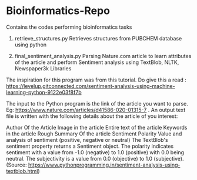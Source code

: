 # Bioinformatics-Repo
Contains the codes performing bioinformatics tasks

1) retrieve_structures.py 
    Retrieves structures from PUBCHEM database using python

2) final_sentiment_analysis.py
Parsing Nature.com article to learn attributes of the article and perform Sentiment analysis using TextBlob, NLTK, Newspaper3k Libraries

The inspiration for this program was from this tutorial. Do give this a read : https://levelup.gitconnected.com/sentiment-analysis-using-machine-learning-python-9122e03f8f7b

The input to the Python program is the link of the article you want to parse. Eg: https://www.nature.com/articles/d41586-020-01315-7 . An output text file is written with the following details about the article of you interest:

Author Of the Article
Image in the article
Entire text of the article
Keywords in the article
Rough Summary Of the article
Sentiment Polarity Value and analysis of sentiment (positive, negative or neutral) The TextBlob's sentiment property returns a Sentiment object. The polarity indicates sentiment with a value from -1.0 (negative) to 1.0 (positive) with 0.0 being neutral. The subjectivity is a value from 0.0 (objective) to 1.0 (subjective). (Source: https://www.pythonprogramming.in/sentiment-analysis-using-textblob.html)
